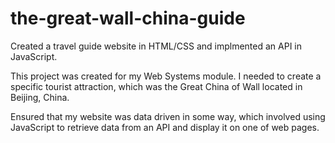 # the-great-wall-china-guide
Created a travel guide website in HTML/CSS and implmented an API in JavaScript.

This project was created for my Web Systems module. I needed to create a specific tourist attraction, which was the Great China of Wall located in Beijing, China. 

Ensured that my website was data driven in some way, which involved using JavaScript to retrieve data from an API and display it on one of web pages.  
